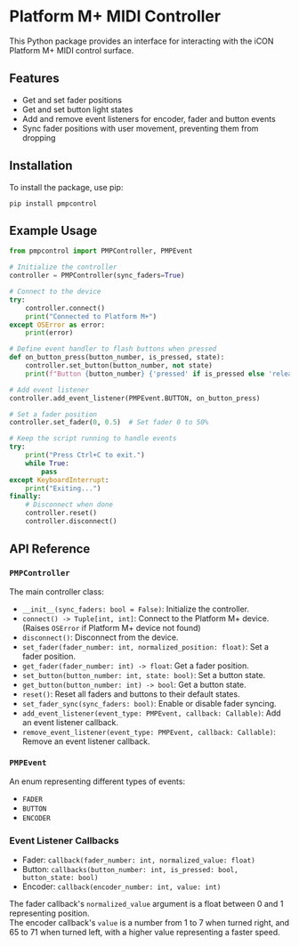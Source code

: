 # Platform M+ MIDI Controller

This Python package provides an interface for interacting with the iCON Platform M+ MIDI control surface.


## Features

- Get and set fader positions
- Get and set button light states
- Add and remove event listeners for encoder, fader and button events
- Sync fader positions with user movement, preventing them from dropping


## Installation

To install the package, use pip:

```
pip install pmpcontrol
```

## Example Usage

```python
from pmpcontrol import PMPController, PMPEvent

# Initialize the controller
controller = PMPController(sync_faders=True)

# Connect to the device
try:
    controller.connect()
    print("Connected to Platform M+")
except OSError as error:
    print(error)

# Define event handler to flash buttons when pressed
def on_button_press(button_number, is_pressed, state):
    controller.set_button(button_number, not state)
    print(f"Button {button_number} {'pressed' if is_pressed else 'released'}")

# Add event listener
controller.add_event_listener(PMPEvent.BUTTON, on_button_press)

# Set a fader position
controller.set_fader(0, 0.5)  # Set fader 0 to 50%

# Keep the script running to handle events
try:
    print("Press Ctrl+C to exit.")
    while True:
        pass
except KeyboardInterrupt:
    print("Exiting...")
finally:
    # Disconnect when done
    controller.reset()
    controller.disconnect()
```


## API Reference

### `PMPController`

The main controller class:

- `__init__(sync_faders: bool = False)`: Initialize the controller.
- `connect() -> Tuple[int, int]`: Connect to the Platform M+ device. (Raises `OSError` if Platform M+ device not found)
- `disconnect()`: Disconnect from the device.
- `set_fader(fader_number: int, normalized_position: float)`: Set a fader position.
- `get_fader(fader_number: int) -> float`: Get a fader position.
- `set_button(button_number: int, state: bool)`: Set a button state.
- `get_button(button_number: int) -> bool`: Get a button state.
- `reset()`: Reset all faders and buttons to their default states.
- `set_fader_sync(sync_faders: bool)`: Enable or disable fader syncing.
- `add_event_listener(event_type: PMPEvent, callback: Callable)`: Add an event listener callback.
- `remove_event_listener(event_type: PMPEvent, callback: Callable)`: Remove an event listener callback.



### `PMPEvent`

An enum representing different types of events:

- `FADER`
- `BUTTON`
- `ENCODER`


### Event Listener Callbacks 
- Fader:    `callback(fader_number: int, normalized_value: float)`
- Button:    `callbacks(button_number: int, is_pressed: bool, button_state: bool)`
- Encoder:    `callback(encoder_number: int, value: int)`

The fader callback's `normalized_value` argument is a float between 0 and 1 representing position.<br>
The encoder callback's `value` is a number from 1 to 7 when turned right, and 65 to 71 when turned left, with a higher value representing a faster speed. 
